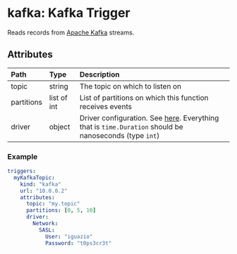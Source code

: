 # kafka: Kafka Trigger

Reads records from [Apache Kafka](https://kafka.apache.org/) streams.

## Attributes

| Path | Type | Description |
| :--- | :--- | :--- |
| topic | string | The topic on which to listen on |
| partitions | list of int | List of partitions on which this function receives events |
| driver | object | Driver configuration. See [here](https://godoc.org/github.com/Shopify/sarama#Config). Everything that is `time.Duration` should be nanoseconds (type `int`)|

### Example

```yaml
triggers:
  myKafkaTopic:
    kind: "kafka"
    url: "10.0.0.2"
    attributes:
      topic: "my.topic"
      partitions: [0, 5, 10]
      driver:
        Network:
          SASL:
            User: "iguazio"
            Password: "t0ps3cr3t"
```
